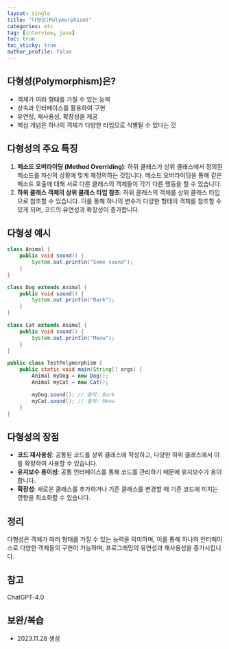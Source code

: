```yaml
---
layout: single
title: "다형성(Polymorphism)"
categories: etc
tag: [interview, java]
toc: true
toc_sticky: true
author_profile: false
---
```

## 다형성(Polymorphism)은?

* 객체가 여러 형태를 가질 수 있는 능력
* 상속과 인터페이스를 활용하여 구현
* 유연성, 재사용성, 확장성을 제공
* 핵심 개념은 하나의 객체가 다양한 타입으로 식별될 수 있다는 것



## 다형성의 주요 특징

1. **메소드 오버라이딩 (Method Overriding)**: 하위 클래스가 상위 클래스에서 정의된 메소드를 자신의 상황에 맞게 재정의하는 것입니다. 메소드 오버라이딩을 통해 같은 메소드 호출에 대해 서로 다른 클래스의 객체들이 각기 다른 행동을 할 수 있습니다.
2. **하위 클래스 객체의 상위 클래스 타입 참조**: 하위 클래스의 객체를 상위 클래스 타입으로 참조할 수 있습니다. 이를 통해 하나의 변수가 다양한 형태의 객체를 참조할 수 있게 되며, 코드의 유연성과 확장성이 증가합니다.



## 다형성 예시

```java
class Animal {
    public void sound() {
        System.out.println("Some sound");
    }
}

class Dog extends Animal {
    public void sound() {
        System.out.println("Bark");
    }
}

class Cat extends Animal {
    public void sound() {
        System.out.println("Meow");
    }
}

public class TestPolymorphism {
    public static void main(String[] args) {
        Animal myDog = new Dog();
        Animal myCat = new Cat();

        myDog.sound(); // 출력: Bark
        myCat.sound(); // 출력: Meow
    }
}
```



## 다형성의 장점

- **코드 재사용성**: 공통된 코드를 상위 클래스에 작성하고, 다양한 하위 클래스에서 이를 확장하여 사용할 수 있습니다.
- **유지보수 용이성**: 공통 인터페이스를 통해 코드를 관리하기 때문에 유지보수가 용이합니다.
- **확장성**: 새로운 클래스를 추가하거나 기존 클래스를 변경할 때 기존 코드에 미치는 영향을 최소화할 수 있습니다.



## 정리

다형성은 객체가 여러 형태를 가질 수 있는 능력을 의미하며, 이를 통해 하나의 인터페이스로 다양한 객체들의 구현이 가능하며, 프로그래밍의 유연성과 재사용성을 증가시킵니다.



## 참고

ChatGPT-4.0



## 보완/복습

* 2023.11.28 생성
